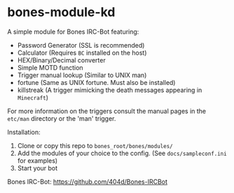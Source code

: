 bones-module-kd
===============

A simple module for Bones IRC-Bot featuring:
- Password Generator (SSL is recommended)
- Calculator (Requires `BC` installed on the host)
- HEX/Binary/Decimal converter
- Simple MOTD function
- Trigger manual lookup (Similar to UNIX man)
- fortune (Same as UNIX fortune. Must also be installed)
- killstreak (A trigger mimicking the death messages appearing in `Minecraft`)
 
For more information on the triggers consult the manual pages in the `etc/man` directory or the 'man' trigger.

Installation:
 1. Clone or copy this repo to `bones_root/bones/modules/`
 2. Add the modules of your choice to the config. (See `docs/sampleconf.ini` for examples)
 3. Start your bot

Bones IRC-Bot: https://github.com/404d/Bones-IRCBot